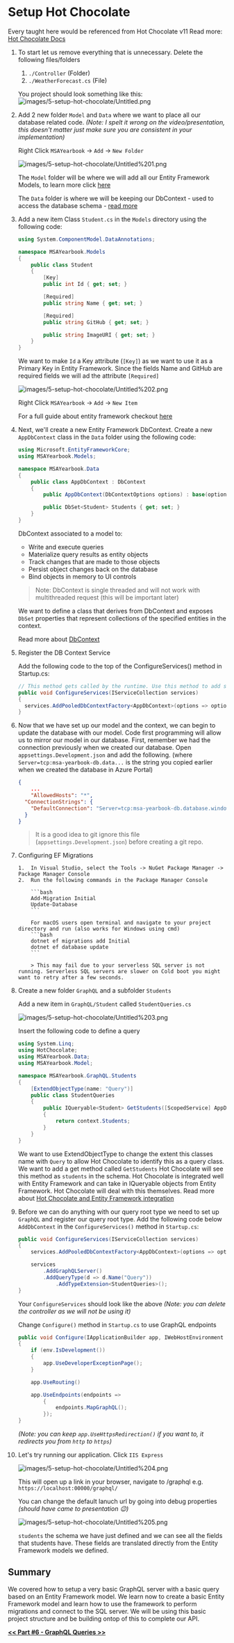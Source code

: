 # Setup Hot Chocolate

Every taught here would be referenced from Hot Chocolate v11
Read more: [Hot Chocolate Docs](https://chillicream.com/docs/hotchocolate/)

1.  To start let us remove everything that is unnecessary. Delete the following files/folders

    1.  `./Controller` (Folder)
    2.  `./WeatherForecast.cs` (File)

    You project should look something like this:
    ![images/5-setup-hot-chocolate/Untitled.png](images/5-setup-hot-chocolate/Untitled.png)

2.  Add 2 new folder `Model` and `Data` where we want to place all our database related code. _(Note: I spelt it wrong on the video/presentation, this doesn't matter just make sure you are consistent in your implementation)_

    Right Click `MSAYearbook` → `Add` → `New Folder`

    ![images/5-setup-hot-chocolate/Untitled%201.png](images/5-setup-hot-chocolate/Untitled%201.png)

    The `Model` folder will be where we will add all our Entity Framework Models, to learn more click [here](https://docs.microsoft.com/en-us/ef/core/modeling/)

    The `Data` folder is where we will be keeping our DbContext - used to access the database schema - [read more](https://docs.microsoft.com/en-us/ef/core/cli/dbcontext-creation?tabs=dotnet-core-cli)

3.  Add a new item Class `Student.cs` in the `Models` directory using the following code:

    ```csharp
    using System.ComponentModel.DataAnnotations;

    namespace MSAYearbook.Models
    {
        public class Student
        {
            [Key]
            public int Id { get; set; }

            [Required]
            public string Name { get; set; }

            [Required]
            public string GitHub { get; set; }

            public string ImageURI { get; set; }
        }
    }
    ```

    We want to make `Id` a Key attribute (`[Key]`) as we want to use it as a Primary Key in Entity Framework.
    Since the fields Name and GitHub are required fields we will ad the attribute `[Required]`

    ![images/5-setup-hot-chocolate/Untitled%202.png](images/5-setup-hot-chocolate/Untitled%202.png)

    Right Click `MSAYearbook` → `Add` → `New Item`

    For a full guide about entity framework checkout [here](https://docs.microsoft.com/en-us/aspnet/mvc/overview/getting-started/getting-started-with-ef-using-mvc/creating-an-entity-framework-data-model-for-an-asp-net-mvc-application#install-entity-framework-6)

4.  Next, we'll create a new Entity Framework DbContext. Create a new `AppDbContext` class in the `Data` folder using the following code:

    ```csharp
    using Microsoft.EntityFrameworkCore;
    using MSAYearbook.Models;

    namespace MSAYearbook.Data
    {
        public class AppDbContext : DbContext
        {
            public AppDbContext(DbContextOptions options) : base(options) { }

            public DbSet<Student> Students { get; set; }
        }
    }
    ```

    DbContext associated to a model to:

    - Write and execute queries
    - Materialize query results as entity objects
    - Track changes that are made to those objects
    - Persist object changes back on the database
    - Bind objects in memory to UI controls

    > Note: DbContext is single threaded and will not work with multithreaded request (this will be important later)

    We want to define a class that derives from DbContext and exposes `DbSet` properties that represent collections of the specified entities in the context.

    Read more about [DbContext](https://docs.microsoft.com/en-us/ef/ef6/fundamentals/working-with-dbcontext)

5.  Register the DB Context Service

    Add the following code to the top of the ConfigureServices() method in Startup.cs:

    ```csharp
    // This method gets called by the runtime. Use this method to add services to the container.
    public void ConfigureServices(IServiceCollection services)
    {
      services.AddPooledDbContextFactory<AppDbContext>(options => options.UseSqlServer(Configuration.GetConnectionString("DefaultConnection")));
    }
    ```

6.  Now that we have set up our model and the context, we can begin to update the database with our model. Code first programming will allow us to mirror our model in our database. First, remember we had the connection previously when we created our database. Open `appsettings.Development.json` and add the following. (where `Server=tcp:msa-yearbook-db.data...` is the string you copied earlier when we created the database in Azure Portal)

    ```json
    {
    	...
    	"AllowedHosts": "*",
      "ConnectionStrings": {
        "DefaultConnection": "Server=tcp:msa-yearbook-db.database.windows.net,1433;Initial Catalog=msa-yearbook-db;Persist Security Info=False;User ID=cz;Password={your_password}..."
      }
    }
    ```

    > It is a good idea to git ignore this file (`appsettings.Development.json`) before creating a git repo.

7.  Configuring EF Migrations

        1.  In Visual Studio, select the Tools -> NuGet Package Manager -> Package Manager Console
        2.  Run the following commands in the Package Manager Console

            ```bash
            Add-Migration Initial
            Update-Database
            ```

            For macOS users open terminal and navigate to your project directory and run (also works for Windows using cmd)
            ```bash
            dotnet ef migrations add Initial
            dotnet ef database update
            ```

            > This may fail due to your serverless SQL server is not running. Serverless SQL servers are slower on Cold boot you might want to retry after a few seconds.

8.  Create a new folder `GraphQL` and a subfolder `Students`

    Add a new item in `GraphQL/Student` called `StudentQueries.cs`

    ![images/5-setup-hot-chocolate/Untitled%203.png](images/5-setup-hot-chocolate/Untitled%203.png)

    Insert the following code to define a query

    ```csharp
    using System.Linq;
    using HotChocolate;
    using MSAYearbook.Data;
    using MSAYearbook.Model;

    namespace MSAYearbook.GraphQL.Students
    {
        [ExtendObjectType(name: "Query")]
        public class StudentQueries
        {
            public IQueryable<Student> GetStudents([ScopedService] AppDbContext context)
            {
                return context.Students;
            }
        }
    }
    ```

    We want to use ExtendObjectType to change the extent this classes name with `Query` to allow Hot Chocolate to identify this as a query class.
    We want to add a get method called `GetStudents` Hot Chocolate will see this method as `students` in the schema.
    Hot Chocolate is integrated well with Entity Framework and can take in IQueryable objects from Entity Framework. Hot Chocolate will deal with this themselves.
    Read more about [Hot Chocolate and Entity Framework integration](https://chillicream.com/docs/hotchocolate/integrations/entity-framework)

9.  Before we can do anything with our query root type we need to set up `GraphQL` and register our query root type. Add the following code below `AddDbContext` in the `ConfigureServices()` method in `Startup.cs`:

    ```csharp
    public void ConfigureServices(IServiceCollection services)
    {
        services.AddPooledDbContextFactory<AppDbContext>(options => options.UseSqlServer(Configuration.GetConnectionString("DefaultConnection")));

        services
            .AddGraphQLServer()
            .AddQueryType(d => d.Name("Query"))
                .AddTypeExtension<StudentQueries>();
    }
    ```

    Your `ConfigureServices` should look like the above _(Note: you can delete the controller as we will not be using it)_

    Change `Configure()` method in `Startup.cs` to use GraphQL endpoints

    ```csharp
    public void Configure(IApplicationBuilder app, IWebHostEnvironment env)
    {
        if (env.IsDevelopment())
        {
            app.UseDeveloperExceptionPage();
        }

        app.UseRouting()

        app.UseEndpoints(endpoints =>
            {
                endpoints.MapGraphQL();
            });
    }
    ```

    _(Note: you can keep `app.UseHttpsRedirection()` if you want to, it redirects you from `http` to `https`)_

10. Let's try running our application. Click `IIS Express`

    ![images/5-setup-hot-chocolate/Untitled%204.png](images/5-setup-hot-chocolate/Untitled%204.png)

    This will open up a link in your browser, navigate to /graphql e.g. `https://localhost:00000/graphql/`

    You can change the default lanuch url by going into debug properties _(should have came to presentation 😉)_

    ![images/5-setup-hot-chocolate/Untitled%205.png](images/5-setup-hot-chocolate/Untitled%205.png)

    `students` the schema we have just defined and we can see all the fields that students have. These fields are translated directly from the Entity Framework models we defined.

## Summary

We covered how to setup a very basic GraphQL server with a basic query based on an Entity Framework model. We learn now to create a basic Entity Framework model and learn how to use the framework to perform migrations and connect to the SQL server. We will be using this basic project structure and be building ontop of this to complete our API.

[**<< Part #6 - GraphQL Queries >>**](6-implement-graphql-queries.md)
